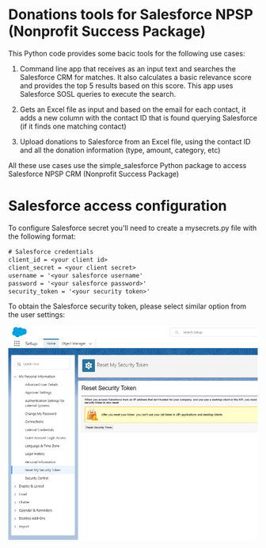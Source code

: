 # Donations tools for Salesforce NPSP (Nonprofit Success Package)

This Python code provides some bacic tools for the following use cases:

1. Command line app that receives as an input text and searches the Salesforce CRM for matches. It also calculates a basic relevance score and provides the top 5 results based on this score. This app uses Salesforce SOSL queries to execute the search.

2. Gets an Excel file as input and based on the email for each contact, it adds a new column with the contact ID that is found querying Salesforce (if it finds one matching contact)

3. Upload donations to Salesforce from an Excel file, using the contact ID and all the donation information (type, amount, category, etc)

All these use cases use the simple_salesforce Python package to access Salesforce NPSP CRM (Nonprofit Success Package)


# Salesforce access configuration

To configure Salesforce secret you'll need to create a mysecrets.py file with the following format:

```
# Salesforce credentials
client_id = <your client id>
client_secret = <your client secret>
username = '<your salesforce username'
password = '<your salesforce password>'
security_token = '<your security token>'
```

To obtain the Salesforce security token, please select similar option from the user settings:

![Alt text](docs/images/salesforce_token.png)